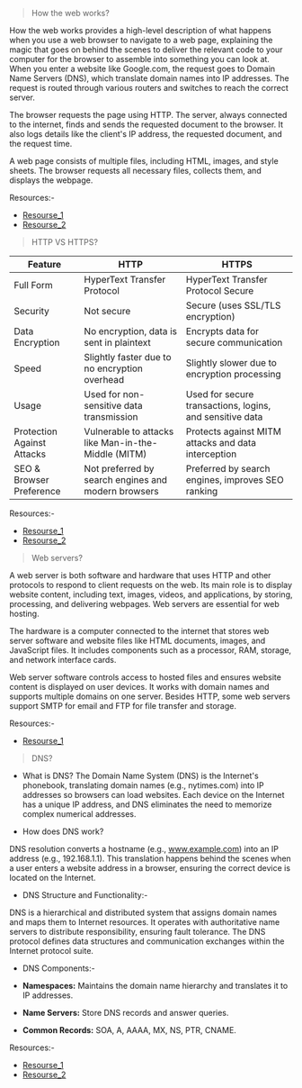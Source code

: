 > How the web works?

How the web works provides a high-level description of what happens when you use a web browser to navigate to a web page, explaining the magic that goes on behind the scenes to deliver the relevant code to your computer for the browser to assemble into something you can look at.
When you enter a website like Google.com, the request goes to Domain Name Servers (DNS), which translate domain names into IP addresses. The request is routed through various routers and switches to reach the correct server.

The browser requests the page using HTTP. The server, always connected to the internet, finds and sends the requested document to the browser. It also logs details like the client's IP address, the requested document, and the request time.

A web page consists of multiple files, including HTML, images, and style sheets. The browser requests all necessary files, collects them, and displays the webpage.

Resources:-
- [Resourse_1](https://www.tutorialspoint.com/web_developers_guide/web_how_it_works.htm)
- [Resourse_2](https://developer.mozilla.org/en-US/docs/Learn_web_development/Getting_started/Web_standards/How_the_web_works)

> HTTP VS HTTPS?

|  Feature   |   HTTP     | HTTPS |
| ------       |  ------    | -----|
| Full Form  |  HyperText Transfer Protocol | HyperText Transfer Protocol Secure  |
|   Security |  Not secure  |  Secure (uses SSL/TLS encryption) |
|   Data Encryption    |  No encryption, data is sent in plaintext     |  Encrypts data for secure communication |
|Speed|Slightly faster due to no encryption overhead|Slightly slower due to encryption processing|
|Usage|Used for non-sensitive data transmission|Used for secure transactions, logins, and sensitive data|
|Protection Against Attacks     |Vulnerable to attacks like Man-in-the-Middle (MITM)|Protects against MITM attacks and data interception|
|SEO & Browser Preference|Not preferred by search engines and modern browsers|Preferred by search engines, improves SEO ranking|

Resources:-
- [Resourse_1](https://www.geeksforgeeks.org/difference-between-http-and-https/)
- [Resourse_2](https://www.cloudflare.com/learning/ssl/why-is-http-not-secure/)
  
> Web servers?

A web server is both software and hardware that uses HTTP and other protocols to respond to client requests on the web. Its main role is to display website content, including text, images, videos, and applications, by storing, processing, and delivering webpages. Web servers are essential for web hosting.  

The hardware is a computer connected to the internet that stores web server software and website files like HTML documents, images, and JavaScript files. It includes components such as a processor, RAM, storage, and network interface cards.  

Web server software controls access to hosted files and ensures website content is displayed on user devices. It works with domain names and supports multiple domains on one server. Besides HTTP, some web servers support SMTP for email and FTP for file transfer and storage.

Resources:-
- [Resourse_1](https://www.techtarget.com/whatis/definition/Web-server)

> DNS?

- What is DNS?
The Domain Name System (DNS) is the Internet's phonebook, translating domain names (e.g., nytimes.com) into IP addresses so browsers can load websites. Each device on the Internet has a unique IP address, and DNS eliminates the need to memorize complex numerical addresses.  

- How does DNS work?
  
DNS resolution converts a hostname (e.g., www.example.com) into an IP address (e.g., 192.168.1.1). This translation happens behind the scenes when a user enters a website address in a browser, ensuring the correct device is located on the Internet.  
 
- DNS Structure and Functionality:-
  
DNS is a hierarchical and distributed system that assigns domain names and maps them to Internet resources. It operates with authoritative name servers to distribute responsibility, ensuring fault tolerance. The DNS protocol defines data structures and communication exchanges within the Internet protocol suite.  

- DNS Components:-
  
- **Namespaces:** Maintains the domain name hierarchy and translates it to IP addresses.  
- **Name Servers:** Store DNS records and answer queries.  
- **Common Records:** SOA, A, AAAA, MX, NS, PTR, CNAME.  

Resources:-
- [Resourse_1](https://en.wikipedia.org/wiki/Domain_Name_System)
- [Resourse_2](https://www.cloudflare.com/learning/dns/what-is-dns/)
